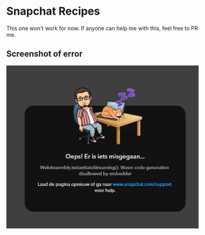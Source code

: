 # Snapchat Recipes

This one won't work for now. If anyone can help me with this, feel free to PR me.

## Screenshot of error

![Screenshot](https://raw.githubusercontent.com/DragonHeart69/recipe-snapchat/master/error.png)